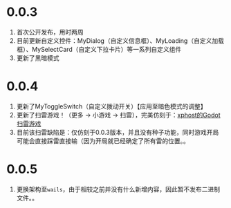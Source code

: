 # 0.0.3

1. 首次公开发布，用时两周
2. 目前更新自定义控件：MyDialog（自定义信息框）、MyLoading（自定义加载框）、MySelectCard（自定义下拉卡片）等一系列自定义组件
3. 更新了黑暗模式

# 0.0.4

1. 更新了MyToggleSwitch（自定义拨动开关）【应用至暗色模式的调整】
2. 更新了扫雷游戏！（更多 -> 小游戏 -> 扫雷），完美仿刻于：[xphost的Godot扫雷游戏](https://github.com/xphost008/Godot-Minesweeper)
3. 目前该扫雷缺陷是：仅仿刻于0.0.3版本，并且没有种子功能，同时游戏开局可能会直接踩雷直接输（因为开局就已经确定了所有雷的位置。。

# 0.0.5

1. 更换架构至`wails`，由于相较之前并没有什么新增内容，因此暂不发布二进制文件。。